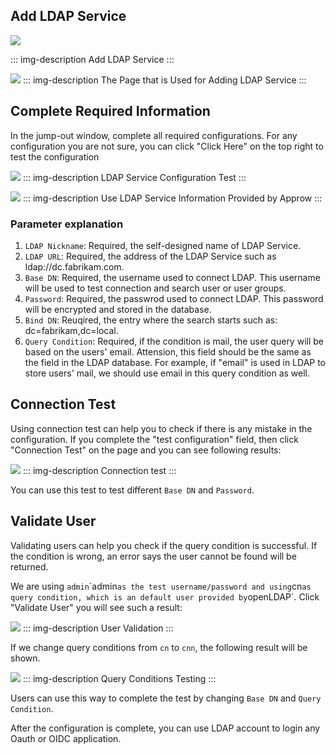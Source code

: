 <IntegrationDetailCard :title="`Setup LDAP Server configuration in ${$localeConfig.brandName}`">

## Add LDAP Service

<!-- ![](https://cdn.authing.cn/blog/20201107163714.png) -->
![](~@imagesEnUs/connections/ldap/1-1.png)

::: img-description
Add LDAP Service
:::

<!-- ![](https://cdn.authing.cn/blog/20201107163722.png) -->
![](~@imagesEnUs/connections/ldap/1-2.png)
::: img-description
The Page that is Used for Adding LDAP Service
:::

## Complete Required Information

In the jump-out window, complete all required configurations. For any configuration you are not sure, you can click "Click Here" on the top right to test the configuration

<!-- ![](https://cdn.authing.cn/blog/20201107163734.png) -->
![](~@imagesEnUs/connections/ldap/1-3.png)
::: img-description
LDAP Service Configuration Test
:::

<!-- ![](https://cdn.authing.cn/blog/20201107163752.png) -->
![](~@imagesEnUs/connections/ldap/1-4.png)
::: img-description
Use LDAP Service Information Provided by Approw
:::

### Parameter explanation <a id="&#x53C2;&#x6570;&#x89E3;&#x91CA;"></a>

1. `LDAP Nickname`: Required, the self-designed name of LDAP Service.
2. `LDAP URL`: Required, the address of the LDAP Service such as ldap://dc.fabrikam.com.
3. `Base DN`: Required, the username used to connect LDAP. This username will be used to test connection and search user or user groups.
4. `Password`: Required, the passwrod used to connect LDAP. This password will be encrypted and stored in the database.
5. `Bind DN`: Reuqired, the entry where the search starts such as: dc=fabrikam,dc=local.
6. `Query Condition`: Required, if the condition is mail, the user query will be based on the users' email. Attension, this field should be the same as the field in the LDAP database. For example, if "email" is used in LDAP to store users' mail, we should use email in this query condition as well. 

## Connection Test

Using connection test can help you to check if there is any mistake in the configuration. If you complete the "test configuration" field, then click "Connection Test" on the page and you can see following results:

<!-- ![](https://cdn.authing.cn/blog/20201107165043.png) -->
![](~@imagesEnUs/connections/ldap/1-5.png)
::: img-description
Connection test
:::

You can use this test to test different `Base DN` and `Password`.

## Validate User

Validating users can help you check if the query condition is successful. If the condition is wrong, an error says the user cannot be found will be returned. 

We are using `admin`\`admin` as the test username/password and using `cn` as query condition, which is an default user provided by `openLDAP`. Click "Validate User" you will see such a result: 

<!-- ![](https://cdn.authing.cn/blog/20201107163802.png) -->
![](~@imagesEnUs/connections/ldap/1-6.png)
::: img-description
User Validation
:::

If we change query conditions from `cn` to `cnn`, the following result will be shown.

<!-- ![](https://cdn.authing.cn/blog/20201107163810.png) -->
![](~@imagesEnUs/connections/ldap/1-7.png)
::: img-description
Query Conditions Testing
:::

Users can use this way to complete the test by changing `Base DN` and `Query Condition`.

After the configuration is complete, you can use LDAP account to login any Oauth or OIDC application.

<!-- ::: hint-info -->
<!-- We also provide an [LDAP test application](https://ldap-test.approw.com) for you to experience the LDAP SSO flow: -->

<!-- Test username: admin -->

<!-- Test password: admin -->
<!-- ::: -->


</IntegrationDetailCard>
